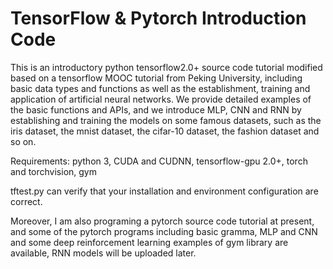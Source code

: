 # TensorFlow & Pytorch Introduction Code
This is an introductory python tensorflow2.0+ source code tutorial modified based on a tensorflow MOOC tutorial from Peking University,
including basic data types and functions as well as the establishment, training and application of artificial neural networks. 
We provide detailed examples of the basic functions and APIs, and we introduce MLP, CNN and RNN by establishing and training the models on some famous datasets, 
such as the iris dataset, the mnist dataset, the cifar-10 dataset, the fashion dataset and so on.

Requirements:
python 3,
CUDA and CUDNN,
tensorflow-gpu 2.0+,
torch and torchvision,
gym

tftest.py can verify that your installation and environment configuration are correct.

Moreover, I am also programing a pytorch source code tutorial at present, and some of the pytorch programs including basic gramma, MLP and CNN and some deep reinforcement learning examples of gym library are available, RNN models will be uploaded later.
